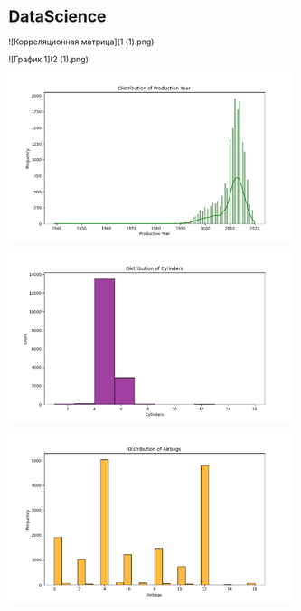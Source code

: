 # DataScience

![Корреляционная матрица](1 (1).png)

![График 1](2 (1).png)

![График 2](3.png)

![График 3](4.png)

![График 4](5.png)
